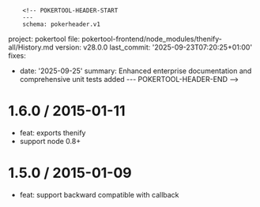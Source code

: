         <!-- POKERTOOL-HEADER-START
        ---
        schema: pokerheader.v1
project: pokertool
file: pokertool-frontend/node_modules/thenify-all/History.md
version: v28.0.0
last_commit: '2025-09-23T07:20:25+01:00'
fixes:
- date: '2025-09-25'
  summary: Enhanced enterprise documentation and comprehensive unit tests added
        ---
        POKERTOOL-HEADER-END -->

1.6.0 / 2015-01-11
==================

  * feat: exports thenify
  * support node 0.8+

1.5.0 / 2015-01-09
==================

  * feat: support backward compatible with callback
